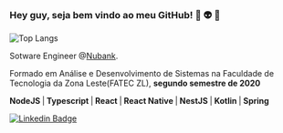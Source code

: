 ### Hey guy, seja bem vindo ao meu GitHub! 👋 👽 🤙                                          

![Top Langs](https://github-readme-stats.vercel.app/api/top-langs/?username=jhsmaciel&layout=compact&theme=synthwave&exclude_repo=jhsmaciel.github.io,Cursos-Alura,Learn-Bootstrap-4,ProjetosWeb)

Sotware Engineer @[Nubank](https://nubank.com.br/). 

Formado em Análise e Desenvolvimento de Sistemas na Faculdade de Tecnologia da Zona Leste(FATEC ZL), <strong>segundo semestre de 2020</strong>

<strong>NodeJS </strong>|<strong> Typescript </strong>|<strong> React </strong>|<strong> React Native </strong>|<strong> NestJS </strong>|<strong> Kotlin </strong>|<strong> Spring</strong> 

[![Linkedin Badge](https://img.shields.io/badge/-LinkedIn-blue?style=flat-square&logo=Linkedin&logoColor=white&link=https://www.linkedin.com/in/jo%C3%A3o-henrique-3a8132125/)](https://www.linkedin.com/in/joaohmaciel/)

<!--
**jhsmaciel/jhsmaciel** is a ✨ _special_ ✨ repository because its `README.md` (this file) appears on your GitHub profile.

Here are some ideas to get you started:

- 🔭 I’m currently working on ...
- 🌱 I’m currently learning ...
- 👯 I’m looking to collaborate on ...
- 🤔 I’m looking for help with ...
- 💬 Ask me about ...
- 📫 How to reach me: ...
- 😄 Pronouns: ...
- ⚡ Fun fact: ...
-->
